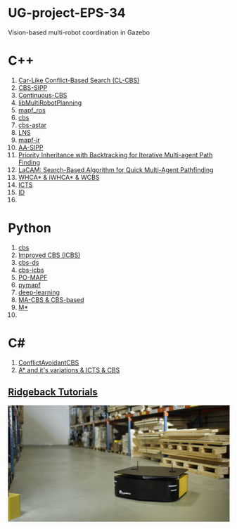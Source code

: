 # UG-project-EPS-34
Vision-based multi-robot coordination in Gazebo


# C++
1. [Car-Like Conflict-Based Search (CL-CBS)](https://github.com/APRIL-ZJU/CL-CBS/tree/main)
2. [CBS-SIPP](https://github.com/PathPlanning/CBS-SIPP)
3. [Continuous-CBS](https://github.com/PathPlanning/Continuous-CBS)
4. [libMultiRobotPlanning](https://github.com/whoenig/libMultiRobotPlanning)
5. [mapf_ros](https://github.com/speedzjy/mapf_ros/blob/main/README.md)
6. [cbs](https://github.com/enginbaglayici/ConflictBasedSearch)
7. [cbs-astar](https://github.com/yangda75/naiveMAPF)
8. [LNS](https://github.com/Jiaoyang-Li/MAPF-LNS2)
9. [mapf-ir](https://github.com/Kei18/mapf-IR)
10. [AA-SIPP](https://github.com/PathPlanning/AA-SIPP-m)
11. [Priority Inheritance with Backtracking for Iterative Multi-agent Path Finding](https://github.com/Kei18/pibt2)
12. [LaCAM: Search-Based Algorithm for Quick Multi-Agent Pathfinding](https://github.com/Kei18/lacam)
13. [WHCA* & iWHCA* & WCBS](https://github.com/jcontrerasleyton/MAPF)
14. [ICTS](https://github.com/vikikkdi/icts)
15. [ID](https://github.com/svancaj/HybridMAPF)
16. 

# Python
1. [cbs](https://github.com/GavinPHR/Multi-Agent-Path-Finding)
2. [Improved CBS (ICBS)](https://github.com/gloriyo/MAPF-ICBS)
3. [cbs-ds](https://github.com/nicofretti/MAPF)
4. [cbs-icbs](https://github.com/Stepan-Makarenko/Multi-agent-pathfinding-CBS-ICBS)
5. [PO-MAPF](https://github.com/AIRI-Institute/pogema)
6. [pymapf](https://github.com/APLA-Toolbox/pymapf)
7. [deep-learning](https://github.com/omron-sinicx/jaxmapp)
8. [MA-CBS & CBS-based](https://github.com/polinko13/CBS)
9. [M*](https://github.com/jdonszelmann/research-project)
10. 

# C#
1. [ConflictAvoidantCBS](https://github.com/pulakk/ConflictAvoidantCBS-MAPF)
2. [A* and it's variations & ICTS & CBS](https://github.com/OmriKaduri/mapf-solvers)

## [Ridgeback Tutorials](https://clearpathrobotics.com/assets/guides/melodic/ridgeback/index.html)
![Ridgeback](https://github.com/Shuteng-0608/UG-project-EPS-34/blob/main/pictures/ridgeback_banner.png)

